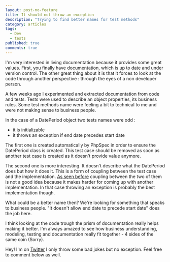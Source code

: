 ```yaml
---
layout: post-no-feature
title: It should not throw an exception
description: "Trying to find better names for test methods"
category: articles
tags:
  - Dev
  - tests
published: true
comments: true
---
```


I'm very interested in living documentation because it provides some great values. First, you finally have documentation, which is up to date and under version control. The other great thing about it is that it forces to look at the code through another perspective : through the eyes of a non developer person.

A few weeks ago I experimented and extracted documentation from code and tests. Tests were used to describe an object properties, its business rules. Some test methods name were feeling a bit to technical to me and were not making sense to business people.

In the case of a DatePeriod object two tests names were odd :
* it is initializable
* it throws an exception if end date precedes start date

The first one is created automatically by PhpSpec in order to ensure the DatePeriod class is created. This test case should be removed as soon as another test case is created as it doesn't provide value anymore.

The second one is more interesting. It doesn't describe what the DatePeriod does but how it does it. This is a form of coupling between the test case and the implementation. [As seen before](articles/testing-for-behaviour-not-for-implementation) coupling between the two of them is not a good idea because it makes harder for coming up with another implementation. In that case throwing an exception is probably the best implementation though.

What could be a better name then? We're looking for something that speaks to business people. "It doesn't allow end date to precede start date" does the job here.

I think looking at the code trough the prism of documentation really helps making it better. I'm always amazed to see how business understanding, modeling, testing and documentation really fit together - 4 sides of the same coin (Sorry).

Hey! I'm on [Twitter](https://twitter.com/selrahcd) I only throw some bad jokes but no exception. Feel free to comment below as well.
